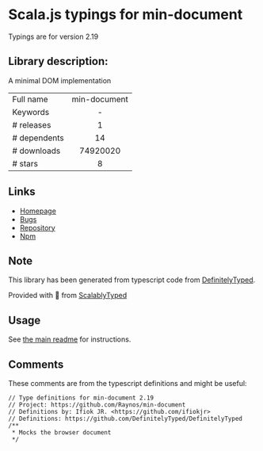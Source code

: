 
# Scala.js typings for min-document

Typings are for version 2.19

## Library description:
A minimal DOM implementation

|                    |                 |
| ------------------ | :-------------: |
| Full name          | min-document |
| Keywords           | - |
| # releases         | 1 |
| # dependents       | 14 |
| # downloads        | 74920020 |
| # stars            | 8 |

## Links
- [Homepage](https://github.com/Raynos/min-document)
- [Bugs](https://github.com/Raynos/min-document/issues)
- [Repository](https://github.com/Raynos/min-document)
- [Npm](https://www.npmjs.com/package/min-document)
    


## Note
This library has been generated from typescript code from [DefinitelyTyped](https://definitelytyped.org).

Provided with :purple_heart: from [ScalablyTyped](https://github.com/oyvindberg/ScalablyTyped)

## Usage
See [the main readme](../../readme.md) for instructions.

## Comments

These comments are from the typescript definitions and might be useful:
```
// Type definitions for min-document 2.19
// Project: https://github.com/Raynos/min-document
// Definitions by: Ifiok JR. <https://github.com/ifiokjr>
// Definitions: https://github.com/DefinitelyTyped/DefinitelyTyped
/**
 * Mocks the browser document
 */

```

